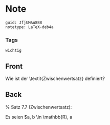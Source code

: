 # Note
```
guid: JfjUM&u8B8
notetype: LaTeX-deb4a
```

### Tags
```
wichtig
```

## Front
Wie ist der \textit{Zwischenwertsatz} definiert?

## Back
% Satz 7.7 (Zwischenwertsatz): <div>
</div><div>Es seien $a, b \in \mathbb{R}, a<b, f \in C([a, b])$ und
$$
y_{0} \in[\min \{f(a), f(b)\}, \max \{f(a), f(b)\}]
$$
also $y_{0}$ zwischen $f(a)$ und $f(b) .$ Dann existiert ein $x_{0} \in[a, b]$ mit $f\left(x_{0}\right)=y_{0}$</div>
